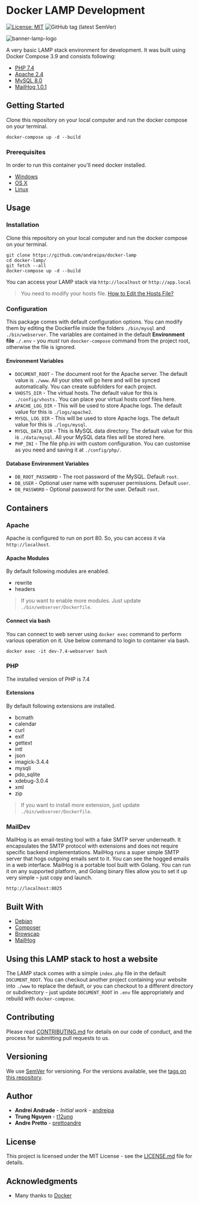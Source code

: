 # Docker LAMP Development

[![License: MIT](https://img.shields.io/badge/License-MIT-yellow.svg)](https://opensource.org/licenses/MIT)
![GitHub tag (latest SemVer)](https://img.shields.io/github/v/tag/andreipa/docker-lamp?label=Version)

![banner-lamp-logo](https://user-images.githubusercontent.com/7590574/112154551-4ca6d500-8bdc-11eb-842a-8943b43807b1.png)

A very basic LAMP stack environment for development. It was built using Docker Compose 3.9 and consists following:

- [PHP 7.4](https://hub.docker.com/_/php)
- [Apache 2.4](https://hub.docker.com/_/httpd)
- [MySQL 8.0](https://hub.docker.com/_/mysql)
- [MailHog 1.0.1](https://github.com/mailhog/MailHog)

## Getting Started

Clone this repository on your local computer and run the docker compose on your terminal.

```shell
docker-compose up -d --build
```

### Prerequisites

In order to run this container you'll need docker installed.

- [Windows](https://docs.docker.com/windows/started)
- [OS X](https://docs.docker.com/mac/started/)
- [Linux](https://docs.docker.com/linux/started/)

## Usage

### Installation

Clone this repository on your local computer and run the docker compose on your terminal.

```shell
git clone https://github.com/andreipa/docker-lamp
cd docker-lamp/
git fetch --all
docker-compose up -d --build
```

You can access your LAMP stack via `http://localhost` or `http://app.local`

> You need to modify your hosts file. [How to Edit the Hosts File?](https://gist.github.com/andreipa/47ce0679d1905883c18b9ac3a1a9a8f6)

### Configuration

This package comes with default configuration options. You can modify them by editing the Dockerfile inside the folders `./bin/mysql` and `./bin/webserver`. The variables are contained in the default **Environment file** `./.env` - you _must_ run `doocker-compose` command from the project root, otherwise the file is ignored.

#### Environment Variables

- `DOCUMENT_ROOT` - The document root for the Apache server. The default value is `./www`. All your sites will go here and will be synced automatically. You can create subfolders for each project.
- `VHOSTS_DIR` - The virtual hosts. The default value for this is `./config/vhosts.` You can place your virtual hosts conf files here.
- `APACHE_LOG_DIR` - This will be used to store Apache logs. The default value for this is `./logs/apache2`.
- `MYSQL_LOG_DIR` - This will be used to store Apache logs. The default value for this is `./logs/mysql`.
- `MYSQL_DATA_DIR` - This is MySQL data directory. The default value for this is `./data/mysql`. All your MySQL data files will be stored here.
- `PHP_INI` - The file php.ini with custom configuration. You can customise as you need and saving it at `./config/php/`.

#### Database Environment Variables

- `DB_ROOT_PASSWORD` - The root password of the MySQL. Default `root`.
- `DB_USER` - Optional user name with superuser permissions. Default `user`.
- `DB_PASSWORD` - Optional password for the user. Default `root`.

## Containers

### Apache

Apache is configured to run on port 80. So, you can access it via `http://localhost`.

#### Apache Modules

By default following modules are enabled.

- rewrite
- headers

> If you want to enable more modules. Just update `./bin/webserver/Dockerfile`.

#### Connect via bash

You can connect to web server using `docker exec` command to perform various operation on it. Use below command to login to container via bash.

```shell
docker exec -it dev-7.4-webserver bash
```

### PHP

The installed version of PHP is 7.4

#### Extensions

By default following extensions are installed.

- bcmath
- calendar
- curl
- exif
- gettext
- intl
- json
- imagick-3.4.4
- mysqli
- pdo_sqlite
- xdebug-3.0.4
- xml
- zip

> If you want to install more extension, just update `./bin/webserver/Dockerfile`.

### MailDev

MailHog is an email-testing tool with a fake SMTP server underneath. It encapsulates the SMTP protocol with extensions and does not require specific backend implementations. MailHog runs a super simple SMTP server that hogs outgoing emails sent to it. You can see the hogged emails in a web interface. MailHog is a portable tool built with Golang. You can run it on any supported platform, and Golang binary files allow you to set it up very simple – just copy and launch.

```shell
http://localhost:8025
```

## Built With

- [Debian](https://www.debian.org/)
- [Composer](https://getcomposer.org/)
- [Browscap](https://browscap.org/)
- [MailHog](https://github.com/mailhog/MailHog)

## Using this LAMP stack to host a website

The LAMP stack comes with a simple `index.php` file in the default `DOCUMENT_ROOT`. You can checkout another project containing your website into `./www` to replace the default, or you can checkout to a different directory or subdirectory - just update `DOCUMENT_ROOT` in `.env` file appropriately and rebuild with `docker-compose`.

## Contributing

Please read [CONTRIBUTING.md](CONTRIBUTING.md) for details on our code of conduct, and the process for submitting pull requests to us.

## Versioning

We use [SemVer](http://semver.org/) for versioning. For the versions available, see the
[tags on this repository](https://github.com/andreipa/docker-lamp/tags).

## Author

- **Andrei Andrade** - _Initial work_ - [andreipa](https://github.com/andreipa/docker-lamp)
- **Trung Nguyen** - [t12ung](https://github.com/t12ung)
- **Andre Pretto** - [prettoandre](https://github.com/prettoandre)

## License

This project is licensed under the MIT License - see the [LICENSE.md](LICENSE) file for details.

## Acknowledgments

- Many thanks to [Docker](https://www.docker.com/)
